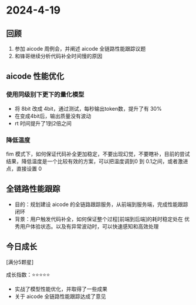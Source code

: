 # 2024-4-19

## 回顾

1. 参加 aicode 周例会，并阐述 aicode 全链路性能跟踪议题
2. 和锋哥继续分析代码补全时间慢的原因

## aicode 性能优化

### 使用同级别下更下的量化模型

- 将 8bit 改成 4bit，通过测试，每秒输出token数，提升了有 30%
- 在变成4bit后，输出质量没有波动
- rt 时间提升了1到2倍之间

### 降低温度

fim 模式下，如何保证代码补全更加稳定，不要出现幻觉，不要瞎补，目前的尝试结果，降低温度是一个比较有效的方案，可以把温度调到0 到 0.1之间，或者激进点，直接设置 0

## 全链路性能跟踪

- 目的：规划建设 aicode 的全链路跟踪服务，从前端到服务端，完成性能跟踪闭环
- 背景：用户触发代码补全，如何保证整个过程[前端到后端]的耗时稳定处在 优秀用户体验状态。以及有异常波动时，可以快速感知和高效处理

## 今日成长

[满分5颗星]

成长指数：:star::star::star::star::star:

- 实战了模型性能优化，并取得了一些成果
- 关于 aicode 全链路性能跟踪达成了意见

